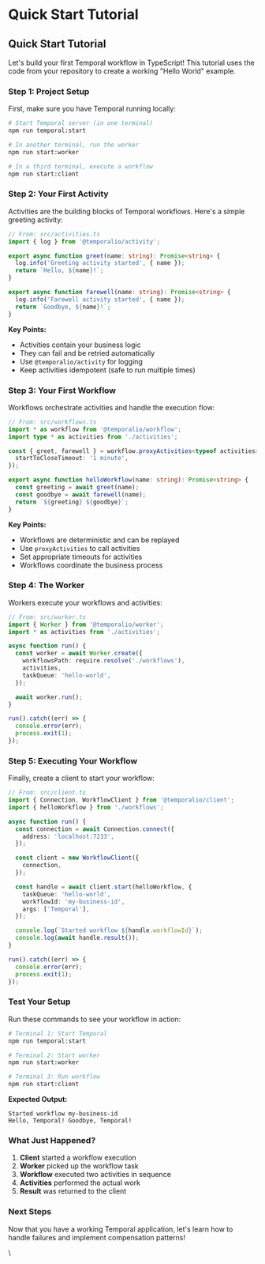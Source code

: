 # Quick Start Tutorial

## Quick Start Tutorial <a href="#quick-start-tutorial" id="quick-start-tutorial"></a>

Let's build your first Temporal workflow in TypeScript! This tutorial uses the code from your repository to create a working "Hello World" example.

### Step 1: Project Setup <a href="#step-1-project-setup" id="step-1-project-setup"></a>

First, make sure you have Temporal running locally:

```bash
# Start Temporal server (in one terminal)
npm run temporal:start

# In another terminal, run the worker
npm run start:worker

# In a third terminal, execute a workflow
npm run start:client
```

### Step 2: Your First Activity <a href="#step-2-your-first-activity" id="step-2-your-first-activity"></a>

Activities are the building blocks of Temporal workflows. Here's a simple greeting activity:

```typescript
// From: src/activities.ts
import { log } from '@temporalio/activity';

export async function greet(name: string): Promise<string> {
  log.info('Greeting activity started', { name });
  return `Hello, ${name}!`;
}

export async function farewell(name: string): Promise<string> {
  log.info('Farewell activity started', { name });
  return `Goodbye, ${name}!`;
}
```

**Key Points:**

* Activities contain your business logic
* They can fail and be retried automatically
* Use `@temporalio/activity` for logging
* Keep activities idempotent (safe to run multiple times)

### Step 3: Your First Workflow <a href="#step-3-your-first-workflow" id="step-3-your-first-workflow"></a>

Workflows orchestrate activities and handle the execution flow:

```typescript
// From: src/workflows.ts
import * as workflow from '@temporalio/workflow';
import type * as activities from './activities';

const { greet, farewell } = workflow.proxyActivities<typeof activities>({
  startToCloseTimeout: '1 minute',
});

export async function helloWorkflow(name: string): Promise<string> {
  const greeting = await greet(name);
  const goodbye = await farewell(name);
  return `${greeting} ${goodbye}`;
}
```

**Key Points:**

* Workflows are deterministic and can be replayed
* Use `proxyActivities` to call activities
* Set appropriate timeouts for activities
* Workflows coordinate the business process

### Step 4: The Worker <a href="#step-4-the-worker" id="step-4-the-worker"></a>

Workers execute your workflows and activities:

```typescript
// From: src/worker.ts
import { Worker } from '@temporalio/worker';
import * as activities from './activities';

async function run() {
  const worker = await Worker.create({
    workflowsPath: require.resolve('./workflows'),
    activities,
    taskQueue: 'hello-world',
  });

  await worker.run();
}

run().catch((err) => {
  console.error(err);
  process.exit(1);
});
```

### Step 5: Executing Your Workflow <a href="#step-5-executing-your-workflow" id="step-5-executing-your-workflow"></a>

Finally, create a client to start your workflow:

```typescript
// From: src/client.ts
import { Connection, WorkflowClient } from '@temporalio/client';
import { helloWorkflow } from './workflows';

async function run() {
  const connection = await Connection.connect({
    address: 'localhost:7233',
  });

  const client = new WorkflowClient({
    connection,
  });

  const handle = await client.start(helloWorkflow, {
    taskQueue: 'hello-world',
    workflowId: 'my-business-id',
    args: ['Temporal'],
  });

  console.log(`Started workflow ${handle.workflowId}`);
  console.log(await handle.result());
}

run().catch((err) => {
  console.error(err);
  process.exit(1);
});
```

### Test Your Setup <a href="#test-your-setup" id="test-your-setup"></a>

Run these commands to see your workflow in action:

```bash
# Terminal 1: Start Temporal
npm run temporal:start

# Terminal 2: Start worker  
npm run start:worker

# Terminal 3: Run workflow
npm run start:client
```

**Expected Output:**



```
Started workflow my-business-id
Hello, Temporal! Goodbye, Temporal!
```

### What Just Happened? <a href="#what-just-happened" id="what-just-happened"></a>

1. **Client** started a workflow execution
2. **Worker** picked up the workflow task
3. **Workflow** executed two activities in sequence
4. **Activities** performed the actual work
5. **Result** was returned to the client

### Next Steps <a href="#next-steps" id="next-steps"></a>

Now that you have a working Temporal application, let's learn how to handle failures and implement compensation patterns!

\


```
```
